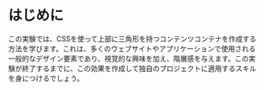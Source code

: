# はじめに

この実験では、CSSを使って上部に三角形を持つコンテンツコンテナを作成する方法を学びます。これは、多くのウェブサイトやアプリケーションで使用される一般的なデザイン要素であり、視覚的な興味を加え、階層感を与えます。この実験が終了するまでに、この効果を作成して独自のプロジェクトに適用するスキルを身につけるでしょう。
